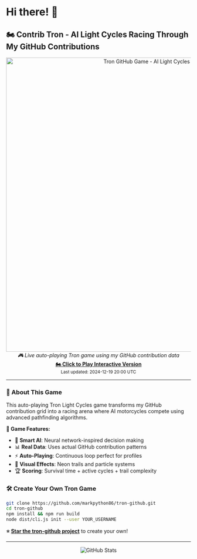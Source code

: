 # Hi there! 👋

## 🏍️ Contrib Tron - AI Light Cycles Racing Through My GitHub Contributions

<div align="center">
  <a href="https://markpython86.github.io/markpython86-tron-github/">
    <img src="https://markpython86.github.io/markpython86-tron-github/preview.png" 
         alt="Tron GitHub Game - AI Light Cycles Racing" 
         width="800"/>
  </a>
  <br>
  <em>🎮 Live auto-playing Tron game using my GitHub contribution data</em>
  <br>
  <strong><a href="https://markpython86.github.io/markpython86-tron-github/">🏍️ Click to Play Interactive Version</a></strong>
  <br>
  <small>Last updated: 2024-12-19 20:00 UTC</small>
</div>

---

### 🚀 About This Game

This auto-playing Tron Light Cycles game transforms my GitHub contribution grid into a racing arena where AI motorcycles compete using advanced pathfinding algorithms.

**🎯 Game Features:**
- 🧠 **Smart AI**: Neural network-inspired decision making
- 📊 **Real Data**: Uses actual GitHub contribution patterns  
- ⚡ **Auto-Playing**: Continuous loop perfect for profiles
- 🎨 **Visual Effects**: Neon trails and particle systems
- 🏆 **Scoring**: Survival time + active cycles + trail complexity

### 🛠️ Create Your Own Tron Game

```bash
git clone https://github.com/markpython86/tron-github.git
cd tron-github
npm install && npm run build
node dist/cli.js init --user YOUR_USERNAME
```

**⭐ [Star the tron-github project](https://github.com/markpython86/tron-github)** to create your own!

---

<div align="center">
  <img src="https://github-readme-stats.vercel.app/api?username=markpython86&show_icons=true&theme=dark" alt="GitHub Stats"/>
</div>